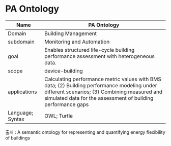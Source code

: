 # PA Ontology

| Name             | PA Ontology                                                                                                                                                                                                 |
| ---------------- | ----------------------------------------------------------------------------------------------------------------------------------------------------------------------------------------------------------- |
| Domain           | Building Management                                                                                                                                                                                         |
| subdomain        | Monitoring and Automation                                                                                                                                                                                   |
| goal             | Enables structured life-cycle building performance assessment with heterogeneous data.                                                                                                                      |
| scope            | device-building                                                                                                                                                                                             |
| applications     | Calculating performance metric values with BMS data; (2) Building performance modeling under different scenarios; (3) Combining measured and simulated data for the assessment of building performance gaps |
| Language; Syntax | OWL; Turtle                                                                                                                                                                                                 |

출처 :  A semantic ontology for representing and quantifying energy flexibility of buildings